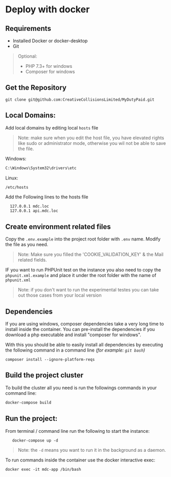 # Deploy with docker

## Requirements
- Installed Docker or docker-desktop
- Git

> Optional:
> - PHP 7.3+ for windows
> - Composer for windows




## Get the Repository
```
git clone git@github.com:CreativeCollisionsLimited/MyDutyPaid.git
```


## Local Domains:
Add local domains by editing local `hosts` file
>Note: make sure when you edit the host file, you have elevated rights like sudo or administrator mode, otherwise you  wil not be able to save the file.

Windows:
```bash
C:\Windows\System32\drivers\etc
```
Linux:
```bash
/etc/hosts
```

Add the Following lines to the hosts file
```
  127.0.0.1 mdc.loc
  127.0.0.1 api.mdc.loc
```

## Create environment related files

Copy the `.env.example` into the project root folder with `.env` name.
Modify the file as you need.
> Note: Make sure you filled the 'COOKIE_VALIDATION_KEY' & the Mail related fields.

IF you want to run PHPUnit test on the instance you also need to copy the `phpunit.xml.example`
and place it under the root folder with the name of `phpunit.xml`
> Note: if you don't want to run the experimental testes you can take out those cases from your local version


## Dependencies

If you are using windows, composer dependencies take a very long time to install inside the container.
You can pre-install the dependencies if you download a php executable and install "composer for windows".

With this you should be able to easily install all dependencies by executing the following command in a command line _(for example: `git bash`)_

```
composer install --ignore-platform-reqs
```

## Build the project cluster

To build the cluster all you need is run the followings commands in your command line:
```bash
docker-compose build
```

## Run the project:
From terminal / command line run the following to start the instance:
```
   docker-compose up -d
```
> Note: the `-d` means you want to run it in the background as a daemon.

To run commands inside the container use the docker interactive exec:
```
docker exec -it mdc-app /bin/bash
```

